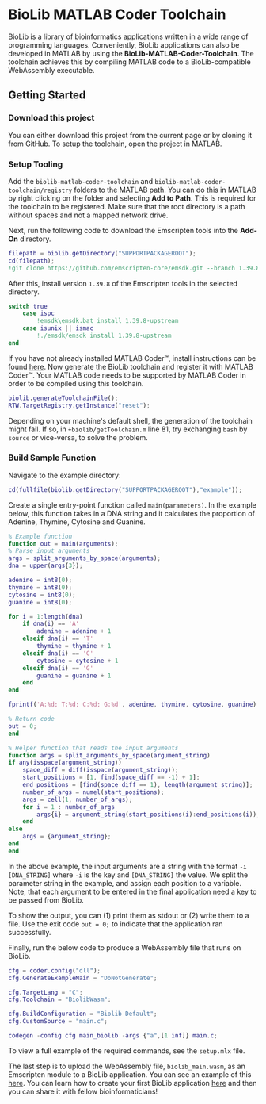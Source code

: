 # BioLib MATLAB Coder Toolchain

[BioLib](https://biolib.com) is a library of bioinformatics applications written in a wide range of programming languages. Conveniently, BioLib applications can also be developed in MATLAB by using the **BioLib-MATLAB-Coder-Toolchain**. The toolchain achieves this by compiling MATLAB code to a BioLib-compatible WebAssembly executable.

## Getting Started

### Download this project
You can either download this project from the current page or by cloning it from GitHub. To setup the toolchain, open the project in MATLAB.

### Setup Tooling

Add the `biolib-matlab-coder-toolchain` and `biolib-matlab-coder-toolchain/registry` folders to the MATLAB path. You can do this in MATLAB by right clicking on the folder and selecting **Add to Path**. This is required for the toolchain to be registered. Make sure that the root directory is a path without spaces and not a mapped network drive.

Next, run the following code to download the Emscripten tools into the **Add-On** directory.

```matlab
filepath = biolib.getDirectory("SUPPORTPACKAGEROOT");
cd(filepath);
!git clone https://github.com/emscripten-core/emsdk.git --branch 1.39.8;
```

After this, install version `1.39.8` of the Emscripten tools in the selected directory.

```matlab
switch true
    case ispc
        !emsdk\emsdk.bat install 1.39.8-upstream
    case isunix || ismac
        !./emsdk/emsdk install 1.39.8-upstream 
end
```

If you have not already installed MATLAB Coder™, install instructions can be found [here](https://se.mathworks.com/help/coder/getting-started-with-matlab-coder.html). Now generate the BioLib toolchain and register it with MATLAB Coder™. Your MATLAB code needs to be supported by MATLAB Coder in order to be compiled using this toolchain.

```matlab
biolib.generateToolchainFile();
RTW.TargetRegistry.getInstance("reset");
```

Depending on your machine's default shell, the generation of the toolchain might fail. If so, in `+biolib/getToolchain.m` line 81, try exchanging `bash` by `source` or vice-versa, to solve the problem. 


### Build Sample Function
Navigate to the example directory:

```matlab
cd(fullfile(biolib.getDirectory("SUPPORTPACKAGEROOT"),"example"));
```

Create a single entry-point function called `main(parameters)`. In the example below, this function takes in a DNA string and it calculates the proportion of Adenine, Thymine, Cytosine and Guanine.

```matlab
% Example function
function out = main(arguments);
% Parse input arguments
args = split_arguments_by_space(arguments);
dna = upper(args{3});

adenine = int8(0);
thymine = int8(0);
cytosine = int8(0);
guanine = int8(0);

for i = 1:length(dna)
    if dna(i) == 'A'
        adenine = adenine + 1
    elseif dna(i) == 'T'
        thymine = thymine + 1
    elseif dna(i) == 'C'
        cytosine = cytosine + 1
    elseif dna(i) == 'G'
        guanine = guanine + 1
    end
end

fprintf('A:%d; T:%d; C:%d; G:%d', adenine, thymine, cytosine, guanine)

% Return code
out = 0;
end

% Helper function that reads the input arguments
function args = split_arguments_by_space(argument_string)
if any(isspace(argument_string))
    space_diff = diff(isspace(argument_string));
    start_positions = [1, find(space_diff == -1) + 1];
    end_positions = [find(space_diff == 1), length(argument_string)];
    number_of_args = numel(start_positions);
    args = cell(1, number_of_args);
    for i = 1 : number_of_args
        args{i} = argument_string(start_positions(i):end_positions(i));
    end
else
    args = {argument_string};
end
end
```

In the above example, the input arguments are a string with the format `-i [DNA_STRING]` where `-i` is the key and `[DNA_STRING]` the value. We split the parameter string in the example, and assign each position to a variable. Note, that each argument to be entered in the final application need a key to be passed from BioLib. 

To show the output, you can (1) print them as stdout or (2) write them to a file. Use the exit code `out = 0;` to indicate that the application ran successfully. 

Finally, run the below code to produce a WebAssembly file that runs on BioLib.

```matlab
cfg = coder.config("dll");
cfg.GenerateExampleMain = "DoNotGenerate";

cfg.TargetLang = "C";
cfg.Toolchain = "BiolibWasm";

cfg.BuildConfiguration = "Biolib Default";
cfg.CustomSource = "main.c";

codegen -config cfg main_biolib -args {"a",[1 inf]} main.c;
```

To view a full example of the required commands, see the `setup.mlx` file.

The last step is to upload the WebAssembly file, `biolib_main.wasm`, as an Emscripten module to a BioLib application. You can see an example of this [here](https://biolib.com/laurabiolib/BioLib-MATLAB-ToolChain/). You can learn how to create your first BioLib application [here](https://biolib.com/docs/building-applications/creating-your-first-application) and then you can share it with fellow bioinformaticians!
